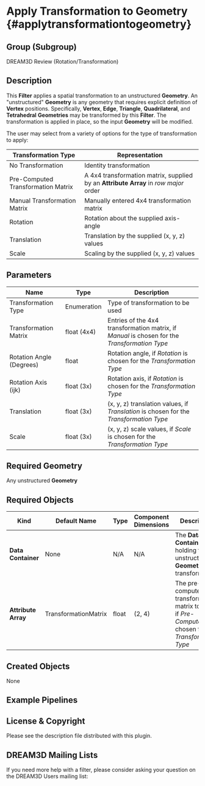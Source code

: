 Apply Transformation to Geometry {#applytransformationtogeometry}
=============

## Group (Subgroup) ##

DREAM3D Review (Rotation/Transformation)

## Description ##

This **Filter** applies a spatial transformation to an unstructured **Geometry**.  An "unstructured" **Geometry** is any geometry that requires explicit definition of **Vertex** positions.  Specifically, **Vertex**, **Edge**, **Triangle**, **Quadrilateral**, and **Tetrahedral** **Geometries** may be transformed by this **Filter**.  The transformation is applied in place, so the input **Geometry** will be modified.

The user may select from a variety of options for the type of transformation to apply:

| Transformation Type             | Representation |
|------------------|--------------------|
| No Transformation | Identity transformation | 
| Pre-Computed Transformation Matrix | A 4x4 transformation matrix, supplied by an **Attribute Array** in _row major_ order |
| Manual Transformation Matrix | Manually entered 4x4 transformation matrix | 
| Rotation | Rotation about the supplied axis-angle | 
| Translation | Translation by the supplied (x, y, z) values |
| Scale | Scaling by the supplied (x, y, z) values |

## Parameters ##

| Name | Type | Description |
|------|------|-------------|
| Transformation Type | Enumeration | Type of transformation to be used |
| Transformation Matrix | float (4x4) | Entries of the 4x4 transformation matrix, if _Manual_ is chosen for the _Transformation Type_ |
| Rotation Angle (Degrees) | float | Rotation angle, if _Rotation_ is chosen for the _Transformation Type_ |
| Rotation Axis (ijk) | float (3x) | Rotation axis, if _Rotation_ is chosen for the _Transformation Type_ |
| Translation | float (3x) | (x, y, z) translation values, if _Translation_ is chosen for the _Transformation Type_ |
| Scale | float (3x) | (x, y, z) scale values, if _Scale_ is chosen for the _Transformation Type_ |

## Required Geometry ###

Any unstructured **Geometry**

## Required Objects ##

| Kind | Default Name | Type | Component Dimensions | Description |
|------|--------------|------|----------------------|-------------|
| **Data Container** | None | N/A | N/A | The **Data Container** holding the unstructured **Geometry** to transform |
| **Attribute Array** | TransformationMatrix | float | (2, 4) | The pre-computed transformation matrix to apply, if _Pre-Computed_ is chosen for the _Transformation Type_ |

## Created Objects ##

None

## Example Pipelines ##



## License & Copyright ##

Please see the description file distributed with this plugin.

## DREAM3D Mailing Lists ##

If you need more help with a filter, please consider asking your question on the DREAM3D Users mailing list:
